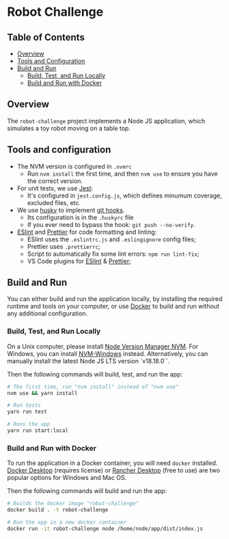 # Robot Challenge

## Table of Contents

- [Overview](#overview)
- [Tools and Configuration](#tools-and-configuration)
- [Build and Run](#build-and-run)
  - [Build, Test, and Run Locally](#build-test-and-run-locally)
  - [Build and Run with Docker](#build-and-run-with-docker)

## Overview

The `robot-challenge` project implements a Node JS
application, which simulates a toy robot moving on a table top.

## Tools and configuration

- The NVM version is configured in `.nvmrc`
  - Run `nvm install` the first time, and then `nvm use` to ensure you have the correct version.
- For unit tests, we use [Jest](https://jestjs.io/):
  - It's configured in `jest.config.js`, which defines minumum coverage, excluded files, etc.
- We use [husky](https://www.npmjs.com/package/husky) to implement [git hooks](https://git-scm.com/book/en/v2/Customizing-Git-Git-Hooks).
  - Its configuration is in the `.huskyrc` file
  - If you ever need to bypass the hook: `git push --no-verify`.
- [ESlint](https://eslint.org/) and [Prettier](https://prettier.io/) for code formatting and linting:
  - ESlint uses the `.eslintrc.js` and `.eslingignore` config files;
  - Prettier uses `.prettierrc`;
  - Script to automatically fix some lint errors: `npm run lint-fix`;
  - VS Code plugins for [ESlint](https://marketplace.visualstudio.com/items?itemName=dbaeumer.vscode-eslint) & [Prettier](https://marketplace.visualstudio.com/items?itemName=esbenp.prettier-vscode);

## Build and Run

You can either build and run the application locally, by installing
the required runtime and tools on your computer, or use
[Docker](https://www.docker.com/) to build and run without any
additional configuration.

### Build, Test, and Run Locally

On a Unix computer, please install [Node Version Manager NVM](https://github.com/nvm-sh/nvm).
For Windows, you can install
[NVM-Windows](https://github.com/coreybutler/nvm-windows) instead.
Alternatively, you can manually install the latest Node JS LTS version `v18.18.0``.

Then the following commands will build, test, and run the app:

```BASH
# The first time, run "nvm install" instead of "nvm use"
nvm use && yarn install

# Run tests
yarn run test

# Runs the app
yarn run start:local
```

### Build and Run with Docker

To run the application in a Docker container, you will need `docker`
installed. [Docker Desktop](https://www.docker.com/products/docker-desktop/) (requires license) or [Rancher Desktop](https://rancherdesktop.io/) (free to use) are two popular options for Windows and Mac OS.

Then the following commands will build and run the app:

```bash
# Builds the docker image "robot-challenge"
docker build . -t robot-challenge

# Run the app in a new docker container
docker run -it robot-challenge node /home/node/app/dist/index.js
```
